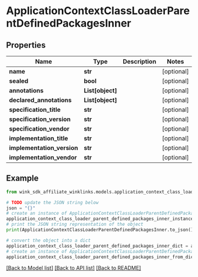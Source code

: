 # ApplicationContextClassLoaderParentDefinedPackagesInner


## Properties

Name | Type | Description | Notes
------------ | ------------- | ------------- | -------------
**name** | **str** |  | [optional] 
**sealed** | **bool** |  | [optional] 
**annotations** | **List[object]** |  | [optional] 
**declared_annotations** | **List[object]** |  | [optional] 
**specification_title** | **str** |  | [optional] 
**specification_version** | **str** |  | [optional] 
**specification_vendor** | **str** |  | [optional] 
**implementation_title** | **str** |  | [optional] 
**implementation_version** | **str** |  | [optional] 
**implementation_vendor** | **str** |  | [optional] 

## Example

```python
from wink_sdk_affiliate_winklinks.models.application_context_class_loader_parent_defined_packages_inner import ApplicationContextClassLoaderParentDefinedPackagesInner

# TODO update the JSON string below
json = "{}"
# create an instance of ApplicationContextClassLoaderParentDefinedPackagesInner from a JSON string
application_context_class_loader_parent_defined_packages_inner_instance = ApplicationContextClassLoaderParentDefinedPackagesInner.from_json(json)
# print the JSON string representation of the object
print(ApplicationContextClassLoaderParentDefinedPackagesInner.to_json())

# convert the object into a dict
application_context_class_loader_parent_defined_packages_inner_dict = application_context_class_loader_parent_defined_packages_inner_instance.to_dict()
# create an instance of ApplicationContextClassLoaderParentDefinedPackagesInner from a dict
application_context_class_loader_parent_defined_packages_inner_from_dict = ApplicationContextClassLoaderParentDefinedPackagesInner.from_dict(application_context_class_loader_parent_defined_packages_inner_dict)
```
[[Back to Model list]](../README.md#documentation-for-models) [[Back to API list]](../README.md#documentation-for-api-endpoints) [[Back to README]](../README.md)


